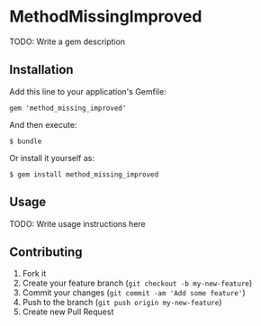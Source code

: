 # MethodMissingImproved

TODO: Write a gem description

## Installation

Add this line to your application's Gemfile:

    gem 'method_missing_improved'

And then execute:

    $ bundle

Or install it yourself as:

    $ gem install method_missing_improved

## Usage

TODO: Write usage instructions here

## Contributing

1. Fork it
2. Create your feature branch (`git checkout -b my-new-feature`)
3. Commit your changes (`git commit -am 'Add some feature'`)
4. Push to the branch (`git push origin my-new-feature`)
5. Create new Pull Request
